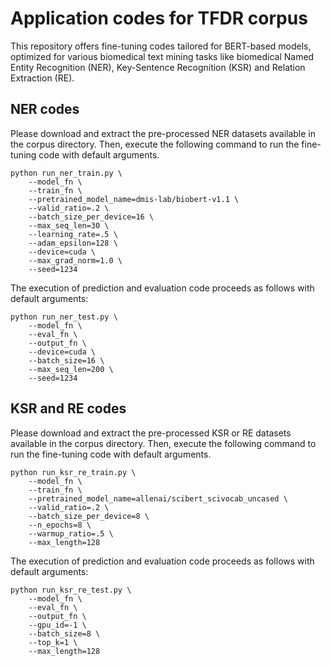 # Application codes for TFDR corpus

This repository offers fine-tuning codes tailored for BERT-based models, optimized for various biomedical text mining tasks like biomedical Named Entity Recognition (NER), Key-Sentence Recognition (KSR) and Relation Extraction (RE).

## NER codes

Please download and extract the pre-processed NER datasets available in the corpus directory. Then, execute the following command to run the fine-tuning code with default arguments.

```
python run_ner_train.py \
    --model_fn \
    --train_fn \
    --pretrained_model_name=dmis-lab/biobert-v1.1 \
    --valid_ratio=.2 \
    --batch_size_per_device=16 \
    --max_seq_len=30 \
    --learning_rate=.5 \
    --adam_epsilon=128 \
    --device=cuda \
    --max_grad_norm=1.0 \
    --seed=1234
```

The execution of prediction and evaluation code proceeds as follows with default arguments:

```
python run_ner_test.py \
    --model_fn \
    --eval_fn \
    --output_fn \
    --device=cuda \
    --batch_size=16 \
    --max_seq_len=200 \
    --seed=1234
```


## KSR and RE codes

Please download and extract the pre-processed KSR or RE datasets available in the corpus directory. Then, execute the following command to run the fine-tuning code with default arguments.

```
python run_ksr_re_train.py \
    --model_fn \
    --train_fn \
    --pretrained_model_name=allenai/scibert_scivocab_uncased \
    --valid_ratio=.2 \
    --batch_size_per_device=8 \
    --n_epochs=8 \
    --warmup_ratio=.5 \
    --max_length=128
```

The execution of prediction and evaluation code proceeds as follows with default arguments:

```
python run_ksr_re_test.py \
    --model_fn \
    --eval_fn \
    --output_fn \
    --gpu_id=-1 \
    --batch_size=8 \
    --top_k=1 \
    --max_length=128
```
